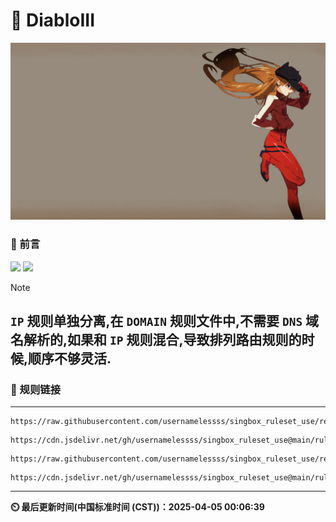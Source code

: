 
# 🧸 DiabloIII
![](https://raw.githubusercontent.com/usernamelessss/picture-bed/main/images/202504042256831.jpg)
### 📣 前言
![](https://shields.io/badge/-移除重复规则-ff69b4) ![](https://shields.io/badge/-IP&nbsp;规则单独存放不与&nbsp;DOMAIN&nbsp;等混合-green)
> [!NOTE]
**`IP` 规则单独分离,在 `DOMAIN` 规则文件中,不需要 `DNS` 域名解析的,如果和 `IP` 规则混合,导致排列路由规则的时候,顺序不够灵活.**
---

###  🔗 规则链接
---

```url
https://raw.githubusercontent.com/usernamelessss/singbox_ruleset_use/refs/heads/main/rule/DiabloIII/DiabloIII_IP.json
```

```url
https://cdn.jsdelivr.net/gh/usernamelessss/singbox_ruleset_use@main/rule/DiabloIII/DiabloIII_IP.json
```

```url
https://raw.githubusercontent.com/usernamelessss/singbox_ruleset_use/refs/heads/main/rule/DiabloIII/DiabloIII_IP.srs
```

```url
https://cdn.jsdelivr.net/gh/usernamelessss/singbox_ruleset_use@main/rule/DiabloIII/DiabloIII_IP.srs
```

---
**⏲️ 最后更新时间(中国标准时间 (CST))：2025-04-05 00:06:39**